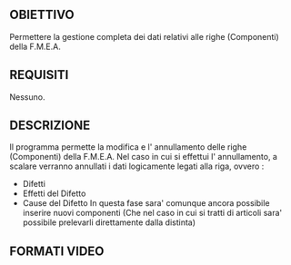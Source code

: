 ## OBIETTIVO
Permettere la gestione completa dei dati relativi alle righe (Componenti) della F.M.E.A.
## REQUISITI
Nessuno.
## DESCRIZIONE
Il programma permette la modifica e l' annullamento delle righe (Componenti) della F.M.E.A.
Nel caso in cui si effettui l' annullamento, a scalare verranno annullati i dati logicamente legati alla riga, ovvero : 
- Difetti
- Effetti del Difetto
- Cause del Difetto
In questa fase sara' comunque ancora possibile inserire nuovi componenti (Che nel caso in cui si tratti di articoli
sara' possibile prelevarli direttamente dalla distinta)
## FORMATI VIDEO

